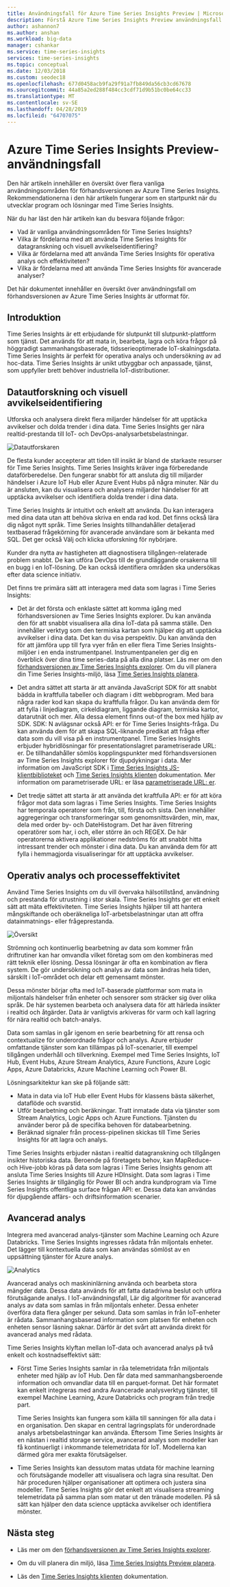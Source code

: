 ```yaml
---
title: Användningsfall för Azure Time Series Insights Preview | Microsoft Docs
description: Förstå Azure Time Series Insights Preview användningsfall.
author: ashannon7
ms.author: anshan
ms.workload: big-data
manager: cshankar
ms.service: time-series-insights
services: time-series-insights
ms.topic: conceptual
ms.date: 12/03/2018
ms.custom: seodec18
ms.openlocfilehash: 677d0458acb9fa29f91a7fb849da56cb3cd67678
ms.sourcegitcommit: 44a85a2ed288f484cc3cdf71d9b51bc0be64cc33
ms.translationtype: MT
ms.contentlocale: sv-SE
ms.lasthandoff: 04/28/2019
ms.locfileid: "64707075"
---
```

# <a name="azure-time-series-insights-preview-use-cases"></a>Azure Time Series Insights Preview-användningsfall

Den här artikeln innehåller en översikt över flera vanliga användningsområden för förhandsversionen av Azure Time Series Insights. Rekommendationerna i den här artikeln fungerar som en startpunkt när du utvecklar program och lösningar med Time Series Insights.

När du har läst den här artikeln kan du besvara följande frågor:

* Vad är vanliga användningsområden för Time Series Insights?
* Vilka är fördelarna med att använda Time Series Insights för datagranskning och visuell avvikelseidentifiering?
* Vilka är fördelarna med att använda Time Series Insights för operativa analys och effektiviteten?
* Vilka är fördelarna med att använda Time Series Insights för avancerade analyser?

Det här dokumentet innehåller en översikt över användningsfall om förhandsversionen av Azure Time Series Insights är utformat för.

## <a name="introduction"></a>Introduktion

Time Series Insights är ett erbjudande för slutpunkt till slutpunkt-plattform som tjänst. Det används för att mata in, bearbeta, lagra och köra frågor på höggradigt sammanhangsbaserade, tidsserieoptimerade IoT-skalningsdata. Time Series Insights är perfekt för operativa analys och undersökning av ad hoc-data. Time Series Insights är unikt utbyggbar och anpassade, tjänst, som uppfyller brett behöver industriella IoT-distributioner.

## <a name="data-exploration-and-visual-anomaly-detection"></a>Datautforskning och visuell avvikelseidentifiering

Utforska och analysera direkt flera miljarder händelser för att upptäcka avvikelser och dolda trender i dina data. Time Series Insights ger nära realtid-prestanda till IoT- och DevOps-analysarbetsbelastningar.

![Datautforskaren][1]

De flesta kunder accepterar att tiden till insikt är bland de starkaste resurser för Time Series Insights. Time Series Insights kräver inga förberedande dataförberedelse. Den fungerar snabbt för att ansluta dig till miljarder händelser i Azure IoT Hub eller Azure Event Hubs på några minuter. När du är ansluten, kan du visualisera och analysera miljarder händelser för att upptäcka avvikelser och identifiera dolda trender i dina data. 

Time Series Insights är intuitivt och enkelt att använda. Du kan interagera med dina data utan att behöva skriva en enda rad kod. Det finns också lära dig något nytt språk. Time Series Insights tillhandahåller detaljerad textbaserad frågekörning för avancerade användare som är bekanta med SQL. Det ger också Välj och klicka utforskning för nybörjare.

Kunder dra nytta av hastigheten att diagnostisera tillgången-relaterade problem snabbt. De kan utföra DevOps till de grundläggande orsakerna till en bugg i en IoT-lösning. De kan också identifiera områden ska undersökas efter data science initiativ.  

Det finns tre primära sätt att interagera med data som lagras i Time Series Insights:

- Det är det första och enklaste sättet att komma igång med förhandsversionen av Time Series Insights explorer. Du kan använda den för att snabbt visualisera alla dina IoT-data på samma ställe. Den innehåller verktyg som den termiska kartan som hjälper dig att upptäcka avvikelser i dina data. Det kan du visa perspektiv. Du kan använda den för att jämföra upp till fyra vyer från en eller flera Time Series Insights-miljöer i en enda instrumentpanel. Instrumentpanelen ger dig en överblick över dina time series-data på alla dina platser. Läs mer om den [förhandsversionen av Time Series Insights explorer](./time-series-insights-update-explorer.md). Om du vill planera din Time Series Insights-miljö, läsa [Time Series Insights planera](./time-series-insights-update-plan.md).

- Det andra sättet att starta är att använda JavaScript SDK för att snabbt bädda in kraftfulla tabeller och diagram i ditt webbprogram. Med bara några rader kod kan skapa du kraftfulla frågor. Du kan använda dem för att fylla i linjediagram, cirkeldiagram, liggande diagram, termiska kartor, datarutnät och mer. Alla dessa element finns out-of the box med hjälp av SDK. SDK: N avlägsnar också API: er för Time Series Insights-fråga. Du kan använda dem för att skapa SQL-liknande predikat att fråga efter data som du vill visa på en instrumentpanel. Time Series Insights erbjuder hybridlösningar för presentationslagret parametriserade URL: er. De tillhandahåller sömlös kopplingspunkter med förhandsversionen av Time Series Insights explorer för djupdykningar i data. Mer information om JavaScript SDK i [Time Series Insights JS-klientbiblioteket](https://docs.microsoft.com/azure/time-series-insights/tutorial-explore-js-client-lib) och [Time Series Insights klienten](https://github.com/Microsoft/tsiclient) dokumentation. Mer information om parametriserade URL: er läsa [parametriserade URL: er](https://docs.microsoft.com/azure/time-series-insights/time-series-insights-parameterized-urls).

- Det tredje sättet att starta är att använda det kraftfulla API: er för att köra frågor mot data som lagras i Time Series Insights. Time Series Insights har temporala operatorer som från, till, första och sista. Den innehåller aggregeringar och transformeringar som genomsnittsvärden, min, max, dela med order by- och DateHistogram. Det har även filtrering operatörer som har, i och, eller större än och REGEX. De här operatorerna aktivera applikationer nedströms för att snabbt hitta intressant trender och mönster i dina data. Du kan använda dem för att fylla i hemmagjorda visualiseringar för att upptäcka avvikelser.

## <a name="operational-analysis-and-driving-process-efficiency"></a>Operativ analys och processeffektivitet

Använd Time Series Insights om du vill övervaka hälsotillstånd, användning och prestanda för utrustning i stor skala. Time Series Insights ger ett enkelt sätt att mäta effektiviteten. Time Series Insights hjälper till att hantera mångskiftande och oberäkneliga IoT-arbetsbelastningar utan att offra datainmatnings- eller frågeprestanda.

![Översikt][2]

Strömning och kontinuerlig bearbetning av data som kommer från driftrutiner kan har omvandla vilket företag som om den kombineras med rätt teknik eller lösning. Dessa lösningar är ofta en kombination av flera system. De gör undersökning och analys av data som ändras hela tiden, särskilt i IoT-området och delar ett gemensamt mönster.

Dessa mönster börjar ofta med IoT-baserade plattformar som mata in miljontals händelser från enheter och sensorer som sträcker sig över olika språk. De här systemen bearbeta och analysera data för att härleda insikter i realtid och åtgärder. Data är vanligtvis arkiveras för varm och kall lagring för nära realtid och batch-analys. 

Data som samlas in går igenom en serie bearbetning för att rensa och contextualize för underordnade frågor och analys. Azure erbjuder omfattande tjänster som kan tillämpas på IoT-scenarier, till exempel tillgången underhåll och tillverkning. Exempel med Time Series Insights, IoT Hub, Event Hubs, Azure Stream Analytics, Azure Functions, Azure Logic Apps, Azure Databricks, Azure Machine Learning och Power BI.

Lösningsarkitektur kan ske på följande sätt:

- Mata in data via IoT Hub eller Event Hubs för klassens bästa säkerhet, dataflöde och svarstid. 
- Utför bearbetning och beräkningar. Tratt inmatade data via tjänster som Stream Analytics, Logic Apps och Azure Functions. Tjänsten du använder beror på de specifika behoven för databearbetning. 
- Beräknad signaler från process-pipelinen skickas till Time Series Insights för att lagra och analys. 

Time Series Insights erbjuder nästan i realtid datagranskning och tillgången insikter historiska data. Beroende på företagets behov, kan MapReduce- och Hive-jobb köras på data som lagras i Time Series Insights genom att ansluta Time Series Insights till Azure HDInsight. Data som lagras i Time Series Insights är tillgänglig för Power BI och andra kundprogram via Time Series Insights offentliga surface frågan API: er. Dessa data kan användas för djupgående affärs- och driftsinformation scenarier.

## <a name="advanced-analytics"></a>Avancerad analys

Integrera med avancerad analys-tjänster som Machine Learning och Azure Databricks. Time Series Insights ingresses rådata från miljontals enheter. Det lägger till kontextuella data som kan användas sömlöst av en uppsättning tjänster för Azure analys.

![Analytics][3]

Avancerad analys och maskininlärning använda och bearbeta stora mängder data. Dessa data används för att fatta datadrivna beslut och utföra förutsägande analys. I IoT-användningsfall, Lär dig algoritmer för avancerad analys av data som samlas in från miljontals enheter. Dessa enheter överföra data flera gånger per sekund. Data som samlas in från IoT-enheter är rådata. Sammanhangsbaserad information som platsen för enheten och enheten sensor läsning saknar. Därför är det svårt att använda direkt för avancerad analys med rådata.

Time Series Insights klyftan mellan IoT-data och avancerad analys på två enkelt och kostnadseffektivt sätt: 

- Först Time Series Insights samlar in råa telemetridata från miljontals enheter med hjälp av IoT Hub. Den får data med sammanhangsberoende information och omvandlar data till en parquet-format. Det här formatet kan enkelt integreras med andra Avancerade analysverktyg tjänster, till exempel Machine Learning, Azure Databricks och program från tredje part. 

    Time Series Insights kan fungera som källa till sanningen för alla data i en organisation. Den skapar en central lagringsplats för underordnade analys arbetsbelastningar kan använda. Eftersom Time Series Insights är en nästan i realtid storage service, avancerad analys som modeller kan få kontinuerligt i inkommande telemetridata för IoT. Modellerna kan därmed göra mer exakta förutsägelser.

- Time Series Insights kan dessutom matas utdata för machine learning och förutsägande modeller att visualisera och lagra sina resultat. Den här proceduren hjälper organisationer att optimera och justera sina modeller. Time Series Insights gör det enkelt att visualisera streaming telemetridata på samma plan som matar ut den tränade modellen. På så sätt kan hjälper den data science upptäcka avvikelser och identifiera mönster.  

## <a name="next-steps"></a>Nästa steg

- Läs mer om den [förhandsversionen av Time Series Insights explorer](./time-series-insights-update-explorer.md).

- Om du vill planera din miljö, läsa [Time Series Insights Preview planera](./time-series-insights-update-plan.md).

- Läs den [Time Series Insights klienten](https://github.com/Microsoft/tsiclient) dokumentation.

<!-- Images -->
[1]: media/v2-update-use-cases/data-explorer.svg
[2]: media/v2-update-use-cases/overview.svg
[3]: media/v2-update-use-cases/advanced-analytics.svg
